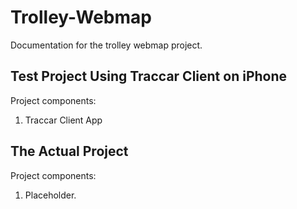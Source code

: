 # Trolley-Webmap
Documentation for the trolley webmap project.

## Test Project Using Traccar Client on iPhone
Project components:
1. Traccar Client App

## The Actual Project
Project components:
1. Placeholder.
